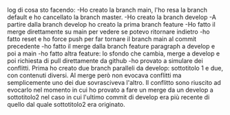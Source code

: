 log di cosa sto facendo:
-Ho creato la branch main, l'ho resa la branch default e ho cancellato la branch master.
-Ho creato la branch develop
-A partire dalla branch develop ho creato la prima branch feature
-Ho fatto il merge direttamente su main per vedere se potevo ritornare indietro
-ho fatto reset e ho force push per far tornare il branch main al commit precedente
-ho fatto il merge dalla branch feature paragraph a develop e poi a main
-ho fatto altra feature: lo sfondo che cambia, merge a develop e poi richiesta di pull direttamente da github
-ho provato a simulare dei conflitti. Prima ho creato due branch paralleli da develop: sottotitolo 1 e due, con contenuti diversi. Al merge però non evocava conflitti ma semplicemente uno dei due sovrasciveva l'altro. Il conflitto sono riuscito ad evocarlo nel momento in cui ho provato a fare un merge da un develop a sottotitolo2 nel caso in cui l'ultimo commit di develop era più recente di quello dal quale sottotitolo2 era originato.
